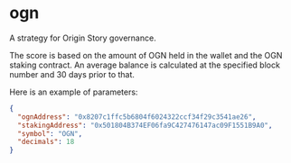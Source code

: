 # ogn

A strategy for Origin Story governance.

The score is based on the amount of OGN held in the wallet and the OGN staking contract.
An average balance is calculated at the specified block number and 30 days prior to that.

Here is an example of parameters:

```json
{
  "ognAddress": "0x8207c1ffc5b6804f6024322ccf34f29c3541ae26",
  "stakingAddress": "0x501804B374EF06fa9C427476147ac09F1551B9A0",
  "symbol": "OGN",
  "decimals": 18
}
```
